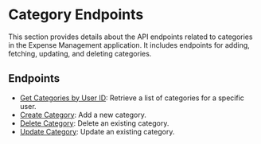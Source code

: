 # Category Endpoints

This section provides details about the API endpoints related to categories in the Expense Management application. It includes endpoints for adding, fetching, updating, and deleting categories.

## Endpoints

- [Get Categories by User ID](getCategoryById.md): Retrieve a list of categories for a specific user.
- [Create Category](createCategory.md): Add a new category.
- [Delete Category](deleteCategory.md): Delete an existing category.
- [Update Category](updateCategory.md): Update an existing category.
